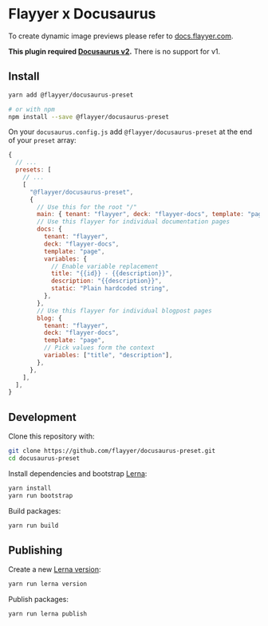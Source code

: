 # Flayyer x Docusaurus

To create dynamic image previews please refer to [docs.flayyer.com](http://docs.flayyer.com/).

**This plugin required [Docusaurus v2](https://v2.docusaurus.io/).** There is no support for v1.

## Install

```bash
yarn add @flayyer/docusaurus-preset

# or with npm
npm install --save @flayyer/docusaurus-preset
```

On your `docusaurus.config.js` add `@flayyer/docusaurus-preset` at the end of your `preset` array:

```js
{
  // ...
  presets: [
    // ...
    [
      "@flayyer/docusaurus-preset",
      {
        // Use this for the root "/"
        main: { tenant: "flayyer", deck: "flayyer-docs", template: "page" },
        // Use this flayyer for individual documentation pages
        docs: {
          tenant: "flayyer",
          deck: "flayyer-docs",
          template: "page",
          variables: {
            // Enable variable replacement
            title: "{{id}} - {{description}}",
            description: "{{description}}",
            static: "Plain hardcoded string",
          },
        },
        // Use this flayyer for individual blogpost pages
        blog: {
          tenant: "flayyer",
          deck: "flayyer-docs",
          template: "page",
          // Pick values form the context
          variables: ["title", "description"],
        },
      },
    ],
  ],
}
```

## Development

Clone this repository with:

```bash
git clone https://github.com/flayyer/docusaurus-preset.git
cd docusaurus-preset
```

Install dependencies and bootstrap [Lerna](https://github.com/lerna/lerna/):

```bash
yarn install
yarn run bootstrap
```

Build packages:

```bash
yarn run build
```

## Publishing

Create a new [Lerna version](https://github.com/lerna/lerna/tree/main/commands/version#readme):

```bash
yarn run lerna version
```

Publish packages:

```bash
yarn run lerna publish
```
